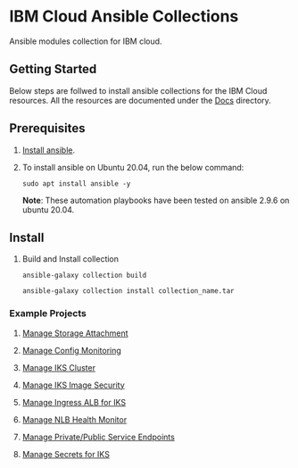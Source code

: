 # IBM Cloud Ansible Collections

Ansible modules collection for IBM cloud.

## Getting Started
Below steps are follwed to install ansible collections for the IBM Cloud resources. All the resources are documented under the [Docs] directory.

## Prerequisites

1. [Install ansible].

2.  To install ansible on Ubuntu 20.04, run the below command: 

    ```
    sudo apt install ansible -y
    ```
    **Note**: These automation playbooks have been tested on ansible 2.9.6 on ubuntu 20.04.

## Install 

1. Build and Install collection
    
    ```
    ansible-galaxy collection build
    ```

    ```
    ansible-galaxy collection install collection_name.tar
    ```

### Example Projects

1. [Manage Storage Attachment](https://github.com/marifse/community.ansible.ibm.cloud/tree/main/examples/ibm_bare_metal_status_change)

2. [Manage Config Monitoring](https://github.com/marifse/community.ansible.ibm.cloud/tree/main/examples/ibm_floating_ip_actions)

3. [Manage IKS Cluster](https://github.com/marifse/community.ansible.ibm.cloud/tree/main/examples/ibm_loadbalancer_policy)

4. [Manage IKS Image Security](https://github.com/marifse/community.ansible.ibm.cloud/tree/main/examples/ibm_loadbalancer_policy_rule)

5. [Manage Ingress ALB for IKS](https://github.com/marifse/community.ansible.ibm.cloud/tree/main/examples/ibm_loadbalancer_policy_rule_update)

6. [Manage NLB Health Monitor](https://github.com/marifse/community.ansible.ibm.cloud/tree/main/examples/ibm_virtual_endpoint_gateway_ip_bind-unbind)

7. [Manage Private/Public Service Endpoints](https://github.com/marifse/community.ansible.ibm.cloud/tree/main/examples/ibm_vpc_private_ip_reserve)

8. [Manage Secrets for IKS](https://github.com/marifse/community.ansible.ibm.cloud/tree/main/examples/ibm_vpc_private_ip_reserve_update)


[Install ansible]: https://docs.ansible.com/ansible/latest/installation_guide/intro_installation.html
[Docs]: https://github.com/IBM-Cloud/ansible-collection-ibm/tree/master/docs

